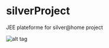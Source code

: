 # silverProject
JEE plateforme for silver@home project


![alt tag](http://postimg.org/image/dn6yhn6f9/)
